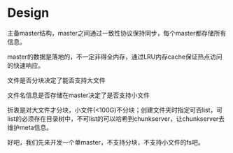 # Design

主备master结构，master之间通过一致性协议保持同步，每个master都存储所有信息。

master的数据是落地的，不一定非得全内存，通过LRU内存cache保证热点访问的快速响应。

文件是否分块决定了能否支持大文件

文件名信息是否存储在master决定了是否支持小文件

折衷是对大文件才分块，小文件(<100G)不分块；创建文件夹时指定可否list，可list的必须存在目录树中，不可list的可以哈希到chunkserver，让chunkserver去维护meta信息。

好吧，我们先来开发一个单master，不支持分块，不支持小文件的fs吧。

